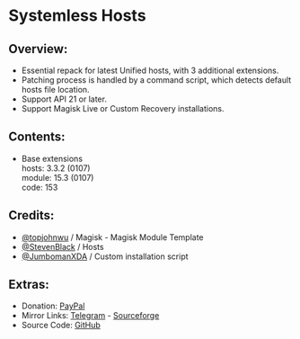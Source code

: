 # Systemless Hosts

## Overview:
- Essential repack for latest Unified hosts, with 3 additional extensions.
- Patching process is handled by a command script, which detects default hosts file location.
- Support API 21 or later.
- Support Magisk Live or Custom Recovery installations.

## Contents:
- Base extensions   
hosts: 3.3.2 (0107)   
module: 15.3 (0107)   
code: 153   

## Credits:
- [@topjohnwu](https://github.com/topjohnwu) / Magisk - Magisk Module Template
- [@StevenBlack](https://github.com/StevenBlack) / Hosts
- [@JumbomanXDA](https://github.com/JumbomanXDA) / Custom installation script

## Extras:
- Donation: [PayPal](https://paypal.me/gloeyisk)   
- Mirror Links: [Telegram](https://t.me/gldppc) - [Sourceforge](https://bit.ly/2YZyZlA)   
- Source Code: [GitHub](https://github.com/gloeyisk/SystemlessHosts)   
